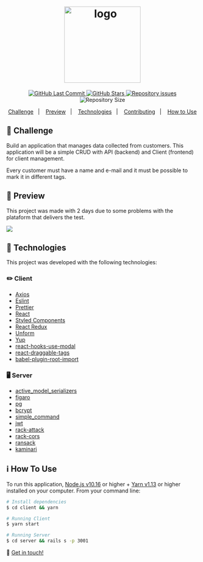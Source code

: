<h1 align="center">
  <img alt="logo" src="https://i.imgur.com/4Uou8tK.png" width="200"/>
  <br>
</h1>

<p align="center">
  <a href="https://github.com/Davigl/basic-customers-manager/commits/master">
    <img alt="GitHub Last Commit" src="https://img.shields.io/github/last-commit/Davigl/basic-customers-manager?style=flat-square&color=ff69b4">
  </a>
  
  <a href="https://github.com/Davigl/basic-customers-manager/stargazers">
    <img alt="GitHub Stars" src="https://img.shields.io/github/stars/Davigl/basic-customers-manager.svg">
  </a>

  <a href="https://github.com/Davigl/basic-customers-manager/issues">
    <img alt="Repository issues" src="https://img.shields.io/github/issues/Davigl/basic-customers-manager?style=flat-square&color=yellow">
  </a>

  <img alt="Repository Size" src="https://img.shields.io/github/repo-size/Davigl/basic-customers-manager?style=flat-square&color=blueviolet">
</p>

<p align="center">
  <a href="#thinking-about">Challenge</a>&nbsp;&nbsp;&nbsp;|&nbsp;&nbsp;&nbsp;
  <a href="#user-content--preview">Preview</a>&nbsp;&nbsp;&nbsp;|&nbsp;&nbsp;&nbsp;
  <a href="#rocket-technologies">Technologies</a>&nbsp;&nbsp;&nbsp;|&nbsp;&nbsp;&nbsp;
  <a href="#user-content--contributing">Contributing</a>&nbsp;&nbsp;&nbsp;|&nbsp;&nbsp;&nbsp;
  <a href="#information-source-how-to-use">How to Use</a>
</p>

## :thinking: Challenge

<div>

Build an application that manages data collected from customers. This application will be a simple CRUD with API (backend) and Client (frontend) for client management.

Every customer must have a name and e-mail and it must be possible to mark it in different tags.

</div>

## 👀 Preview

This project was made with 2 days due to some problems with the plataform that delivers the test.

![](https://i.imgur.com/eM8DbqA.gif)

## :rocket: Technologies

This project was developed with the following technologies:

### ✏️ Client

- [Axios](https://github.com/axios/axios)
- [Eslint](https://eslint.org/)
- [Prettier](https://prettier.io/)
- [React](https://reactjs.org/)
- [Styled Components](https://styled-components.com/)
- [React Redux](https://react-redux.js.org/)
- [Unform](https://unform.dev/)
- [Yup](https://github.com/jquense/yup)
- [react-hooks-use-modal](https://github.com/shibe97/react-hooks-use-modal)
- [react-draggable-tags](https://ygyooo.github.io/react-draggable-tags/)
- [babel-plugin-root-import](https://github.com/entwicklerstube/babel-plugin-root-import)

### 🖥️ Server

- [active_model_serializers](https://github.com/rails-api/active_model_serializers)
- [figaro](https://github.com/laserlemon/figaro)
- [pg](https://github.com/ged/ruby-pg)
- [bcrypt](https://github.com/codahale/bcrypt-ruby)
- [simple_command](https://github.com/nebulab/simple_command)
- [jwt](https://github.com/jwt/ruby-jwt)
- [rack-attack](https://github.com/kickstarter/rack-attack)
- [rack-cors](https://github.com/cyu/rack-cors)
- [ransack](https://github.com/activerecord-hackery/ransack)
- [kaminari](https://github.com/kaminari/kaminari)

## :information_source: How To Use

To run this application, [Node.js v10.16](https://nodejs.org/) or higher + [Yarn v1.13](https://yarnpkg.com/) or higher installed on your computer. From your command line:

```bash
# Install dependencies
$ cd client && yarn

# Running Client
$ yarn start

# Running Server
$ cd server && rails s -p 3001
```

:wave: [Get in touch!](https://www.linkedin.com/in/davi-guimaraes/)
